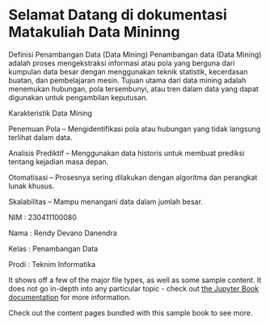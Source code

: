 # Selamat Datang di dokumentasi Matakuliah Data Mininng

Definisi Penambangan Data (Data Mining)
Penambangan data (Data Mining) adalah proses mengekstraksi informasi atau pola yang berguna dari kumpulan data besar dengan menggunakan teknik statistik, kecerdasan buatan, dan pembelajaran mesin. Tujuan utama dari data mining adalah menemukan hubungan, pola tersembunyi, atau tren dalam data yang dapat digunakan untuk pengambilan keputusan.  

Karakteristik Data Mining


Penemuan Pola – Mengidentifikasi pola atau hubungan yang tidak langsung terlihat dalam data.


Analisis Prediktif – Menggunakan data historis untuk membuat prediksi tentang kejadian masa depan.


Otomatisasi – Prosesnya sering dilakukan dengan algoritma dan perangkat lunak khusus.


Skalabilitas – Mampu menangani data dalam jumlah besar.



NIM : 230411100080


Nama  : Rendy Devano Danendra


Kelas : Penambangan Data


Prodi : Teknim Informatika


It shows off a few of the major file types, as well as some sample content.
It does not go in-depth into any particular topic - check out [the Jupyter Book documentation](https://jupyterbook.org) for more information.

Check out the content pages bundled with this sample book to see more.

```{tableofcontents}
```
